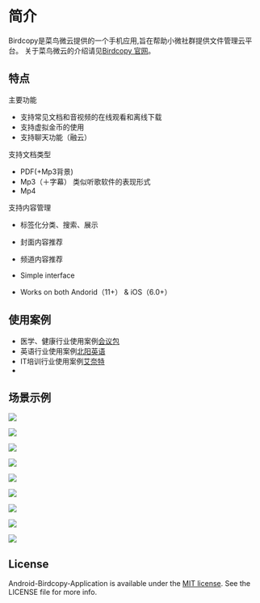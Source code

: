 # 简介

[birdengcopy]: http://www.birdcopy.com

Birdcopy是菜鸟微云提供的一个手机应用,旨在帮助小微社群提供文件管理云平台。
关于菜鸟微云的介绍请见[Birdcopy 官网][birdengcopy]。

## 特点

主要功能
- 支持常见文档和音视频的在线观看和离线下载
- 支持虚拟金币的使用
- 支持聊天功能（融云）

支持文档类型
- PDF(+Mp3背景)
- Mp3（＋字幕） 类似听歌软件的表现形式
- Mp4

支持内容管理
- 标签化分类、搜索、展示
- 封面内容推荐
- 频道内容推荐

- Simple interface
- Works on both Andorid（11+） & iOS（6.0+）

## 使用案例
[birdenglish]: http://e.birdcopy.com
[ibag]: http://v.birdcopy.com
[inet]: http://it.birdcopy.com

- 医学、健康行业使用案例[会议包][ibag]
- 英语行业使用案例[北阳英语][birdenglish]
- IT培训行业使用案例[艾奈特][inet]
- 

## 场景示例

![](https://github.com/birdcopy/Android-Birdcopy-Application/blob/master/demo/1.jpg)

![](https://github.com/birdcopy/Android-Birdcopy-Application/blob/master/demo/2.jpg)

![](https://github.com/birdcopy/Android-Birdcopy-Application/blob/master/demo/3.jpg)

![](https://github.com/birdcopy/Android-Birdcopy-Application/blob/master/demo/4.jpg)

![](https://github.com/birdcopy/Android-Birdcopy-Application/blob/master/demo/5.jpg)

![](https://github.com/birdcopy/Android-Birdcopy-Application/blob/master/demo/6.jpg)

![](https://github.com/birdcopy/Android-Birdcopy-Application/blob/master/demo/7.jpg)

![](https://github.com/birdcopy/Android-Birdcopy-Application/blob/master/demo/8.jpg)

![](https://github.com/birdcopy/Android-Birdcopy-Application/blob/master/demo/9.jpg)

## License

[Apache]: http://www.apache.org/licenses/LICENSE-2.0
[MIT]: http://www.opensource.org/licenses/mit-license.php
[GPL]: http://www.gnu.org/licenses/gpl.html
[BSD]: http://opensource.org/licenses/bsd-license.php

Android-Birdcopy-Application is available under the [MIT license][MIT]. See the LICENSE file for more info.
